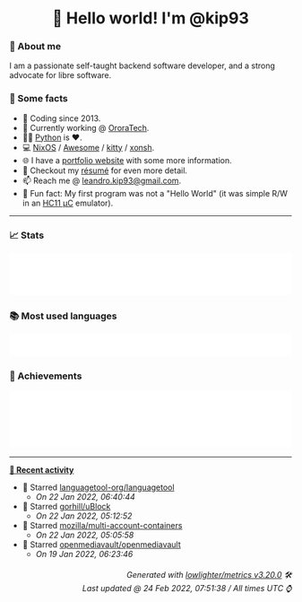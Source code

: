 <!-- README template, populated using this action:
     https://github.com/kip93/kip93/blob/main/.github/workflows/readme.yml. -->

<h1 align="center">👋 Hello world! I'm @kip93</h1> <!-- LOGIN => username -->

### 👤 About me

I am a passionate self-taught backend software developer, and a strong advocate for libre software.


### 💬 Some facts

* 📅 Coding since 2013.
* 💼 Currently working @ [OroraTech](https://ororatech.com/).
* 👨‍💻 [Python](https://github.com/search?q=user%3Akip93&l=python) is ❤️. <!-- LOGIN => username -->
* 💻 [NixOS](https://github.com/NixOS/) /
     [Awesome](https://github.com/awesomeWM/) /
     [kitty](https://github.com/kovidgoyal/kitty/) /
     [xonsh](https://github.com/xonsh/).
* 🌐 I have a [portfolio website](https://kip93.net/) with some more information.
* 📝 Checkout my [résumé](https://kip93.net/resume/) for even more detail.
* 📫 Reach me @ [leandro.kip93@gmail.com](mailto:leandro.kip93@gmail.com).
* 🎲 Fun fact: My first program was not a "Hello World" (it was simple R/W in an [HC11 µC](https://en.wikipedia.org/wiki/68HC11) emulator).


-----------------------------------------------------------------------------------------------------------------------


### 📈 Stats

![](./stats.svg)


### 📚 Most used languages <!-- by percentage, in decreasing order -->

![](./languages.svg)


### 🏅 Achievements

![](./achievements.svg)


-----------------------------------------------------------------------------------------------------------------------


**[📰 Recent activity](https://github.com/kip93)**
* 🌟 Starred [languagetool-org/languagetool](https://github.com/languagetool-org/languagetool)
  * *On 22 Jan 2022, 06:40:44*
* 🌟 Starred [gorhill/uBlock](https://github.com/gorhill/uBlock)
  * *On 22 Jan 2022, 05:12:52*
* 🌟 Starred [mozilla/multi-account-containers](https://github.com/mozilla/multi-account-containers)
  * *On 22 Jan 2022, 05:05:58*
* 🌟 Starred [openmediavault/openmediavault](https://github.com/openmediavault/openmediavault)
  * *On 19 Jan 2022, 06:23:46*
 <!-- Last activity -->


<h6 align="right"><em>
    Generated with <a href="https://github.com/lowlighter/metrics/tree/latest/">lowlighter/metrics v3.20.0</a> 🛠️<br> <!-- VERSION => MAJOR.minor.patch -->
    Last updated @ 24 Feb 2022, 07:51:38 / All times UTC ⌚ <!-- meta.generated => DD/MM/YYYY, hh:mm -->
</em></h6>
